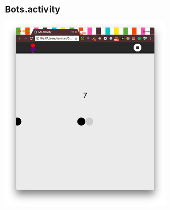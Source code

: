 # Bots.activity

![Screenshot](https://raw.githubusercontent.com/sanatankc/dots.activity/master/screenshot.png)

